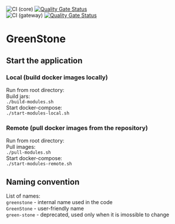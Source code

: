 ![CI (core)](https://github.com/asamal/greenstone/workflows/CI%20(core)/badge.svg)
[![Quality Gate Status](https://sonarcloud.io/api/project_badges/measure?project=greenstone&metric=alert_status)](https://sonarcloud.io/dashboard?id=greenstone)  
![CI (gateway)](https://github.com/asamal/greenstone/workflows/CI%20(gateway)/badge.svg)
[![Quality Gate Status](https://sonarcloud.io/api/project_badges/measure?project=gs-gateway&metric=alert_status)](https://sonarcloud.io/dashboard?id=gs-gateway)

# GreenStone

## Start the application

### Local (build docker images locally)

Run from root directory:  
Build jars:  
`./build-modules.sh`  
Start docker-compose:   
`./start-modules-local.sh`

### Remote (pull docker images from the repository)

Run from root directory:  
Pull images:  
`./pull-modules.sh`  
Start docker-compose:   
`./start-modules-remote.sh`

## Naming convention

List of names:  
`greenstone` - internal name used in the code  
`GreenStone` - user-friendly name  
`green-stone` - deprecated, used only when it is imossible to change  

